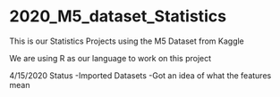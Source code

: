 # 2020_M5_dataset_Statistics
This is our Statistics Projects using the M5 Dataset from Kaggle

We are using R as our language to work on this project

4/15/2020 Status
-Imported Datasets
-Got an idea of what the features mean

